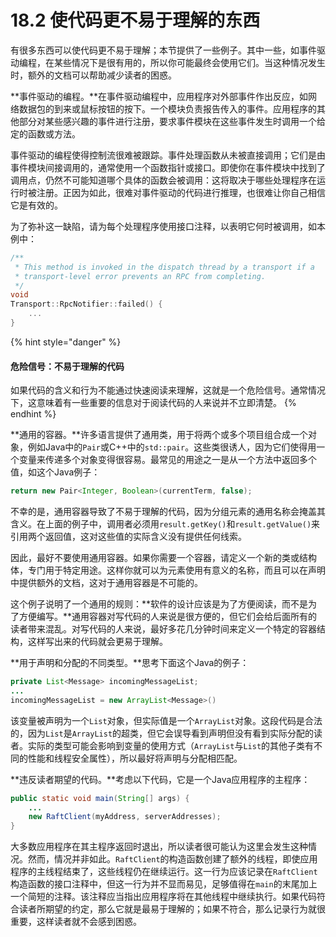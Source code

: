 # 18.2 使代码更不易于理解的东西

有很多东西可以使代码更不易于理解；本节提供了一些例子。其中一些，如事件驱动编程，在某些情况下是很有用的，所以你可能最终会使用它们。当这种情况发生时，额外的文档可以帮助减少读者的困惑。

**事件驱动的编程。**在事件驱动编程中，应用程序对外部事件作出反应，如网络数据包的到来或鼠标按钮的按下。一个模块负责报告传入的事件。应用程序的其他部分对某些感兴趣的事件进行注册，要求事件模块在这些事件发生时调用一个给定的函数或方法。

事件驱动的编程使得控制流很难被跟踪。事件处理函数从未被直接调用；它们是由事件模块间接调用的，通常使用一个函数指针或接口。即使你在事件模块中找到了调用点，仍然不可能知道哪个具体的函数会被调用：这将取决于哪些处理程序在运行时被注册。正因为如此，很难对事件驱动的代码进行推理，也很难让你自己相信它是有效的。

为了弥补这一缺陷，请为每个处理程序使用接口注释，以表明它何时被调用，如本例中：

```cpp
/** 
 * This method is invoked in the dispatch thread by a transport if a 
 * transport-level error prevents an RPC from completing.
 */ 
void 
Transport::RpcNotifier::failed() { 
    ...
}
```

{% hint style="danger" %}
#### 危险信号：不易于理解的代码

如果代码的含义和行为不能通过快速阅读来理解，这就是一个危险信号。通常情况下，这意味着有一些重要的信息对于阅读代码的人来说并不立即清楚。
{% endhint %}

**通用的容器。**许多语言提供了通用类，用于将两个或多个项目组合成一个对象，例如Java中的`Pair`或C++中的`std::pair`。这些类很诱人，因为它们使得用一个变量来传递多个对象变得很容易。最常见的用途之一是从一个方法中返回多个值，如这个Java例子：

```java
return new Pair<Integer, Boolean>(currentTerm, false);
```

不幸的是，通用容器导致了不易于理解的代码，因为分组元素的通用名称会掩盖其含义。在上面的例子中，调用者必须用`result.getKey()`和`result.getValue()`来引用两个返回值，这对这些值的实际含义没有提供任何线索。

因此，最好不要使用通用容器。如果你需要一个容器，请定义一个新的类或结构体，专门用于特定用途。这样你就可以为元素使用有意义的名称，而且可以在声明中提供额外的文档，这对于通用容器是不可能的。

这个例子说明了一个通用的规则：**软件的设计应该是为了方便阅读，而不是为了方便编写。**通用容器对写代码的人来说是很方便的，但它们会给后面所有的读者带来混乱。对写代码的人来说，最好多花几分钟时间来定义一个特定的容器结构，这样写出来的代码就会更易于理解。

**用于声明和分配的不同类型。**思考下面这个Java的例子：

```java
private List<Message> incomingMessageList; 
...
incomingMessageList = new ArrayList<Message>()
```

该变量被声明为一个`List`对象，但实际值是一个`ArrayList`对象。这段代码是合法的，因为`List`是`ArrayList`的超类，但它会误导看到声明但没有看到实际分配的读者。实际的类型可能会影响到变量的使用方式（`ArrayList`与`List`的其他子类有不同的性能和线程安全属性），所以最好将声明与分配相匹配。

**违反读者期望的代码。**考虑以下代码，它是一个Java应用程序的主程序：

```java
public static void main(String[] args) { 
    ...
    new RaftClient(myAddress, serverAddresses); 
}
```

大多数应用程序在其主程序返回时退出，所以读者很可能认为这里会发生这种情况。然而，情况并非如此。`RaftClient`的构造函数创建了额外的线程，即使应用程序的主线程结束了，这些线程仍在继续运行。这一行为应该记录在`RaftClient`构造函数的接口注释中，但这一行为并不显而易见，足够值得在`main`的末尾加上一个简短的注释。该注释应当指出应用程序将在其他线程中继续执行。如果代码符合读者所期望的约定，那么它就是最易于理解的；如果不符合，那么记录行为就很重要，这样读者就不会感到困惑。
